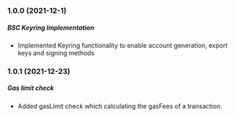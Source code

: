 ### 1.0.0 (2021-12-1)

##### BSC Keyring Implementation

* Implemented Keyring functionality to enable account generation, export keys and signing methods

### 1.0.1 (2021-12-23)

##### Gas limit check

* Added gasLimit check which calculating the gasFees of a transaction.